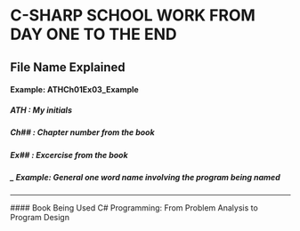 # C-SHARP SCHOOL WORK FROM DAY ONE TO THE END

## File Name Explained 
#### Example: ATHCh01Ex03_Example
##### ATH : My initials
##### Ch## : Chapter number from the book
##### Ex## : Excercise from the book
##### _ Example: General one word name involving the program being named 
<hr>
#### Book Being Used 
C# Programming: From Problem Analysis to Program Design
